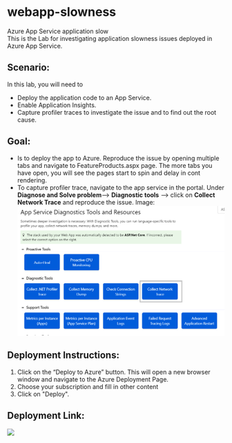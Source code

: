 # webapp-slowness
Azure App Service application slow <br>
This is the Lab for investigating application slowness issues deployed in Azure App Service. 

## Scenario:
In this lab, you will need to 
- Deploy the application code to an App Service. 
- Enable Application Insights.
- Capture profiler traces to investigate the issue and to find out the root cause. 

## Goal:
-	Is to deploy the app to Azure. Reproduce the issue by opening multiple tabs and navigate to FeatureProducts.aspx page. The more tabs you have open, you will see the pages start to spin and delay in cont rendering. 
-	To capture profiler trace, navigate to the app service in the portal. Under **Diagnose and Solve problem**--> **Diagnostic tools** --> click on **Collect Network Trace** and reproduce the issue.
Image:
![](https://github.com/4lowtherabbit/Labwebappslow/blob/master/imag.png)

## Deployment Instructions:
1.	Click on the “Deploy to Azure” button. 
   This will open a new browser window and navigate to the Azure Deployment Page. <br>
2.	Choose your subscription and fill in other content <br>
3.	Click on "Deploy". <br>

## Deployment Link:
<a href="https://deploy.azure.com?repository=https://github.com/4lowtherabbit/Labwebappslow" target="_blank">
    <img src="https://azurecomcdn.azureedge.net/mediahandler/acomblog/media/Default/blog/deploybutton.png"/>
</a> 
